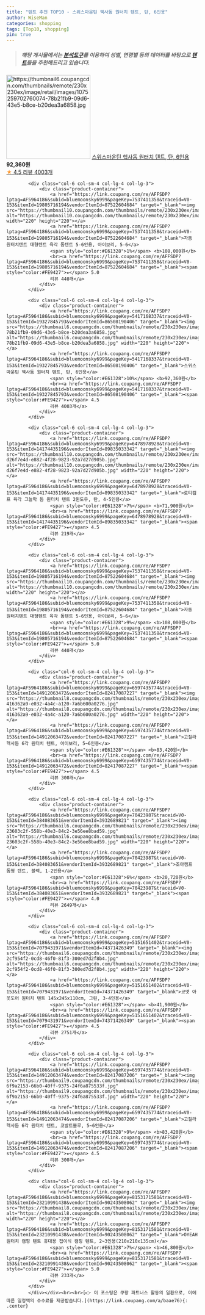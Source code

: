 ```yaml
---
title: "텐트 추천 TOP10 - 스위스마운틴 헥사돔 원터치 텐트, 탄, 6인용"
author: WiseMan
categories: shopping
tags: [Top10, shopping]
pin: true
---
```


> ##### 해당 게시물에서는 [**분석도구**](https://itemscout.io/)를 이용하여 **성별**, **연령별** 등의 데이터를 바탕으로 [**텐트**](https://link.coupang.com/a/baae76)들을 추천해드리고 있습니다.
<div class="container"><div class="row">
            <div class="col-6 col-sm-4 col-lg-4 col-lg-3">
                <div class="product-container">
                    <a href="https://link.coupang.com/re/AFFSDP?lptag=AF5964186&subid=bluemoonsky6999&pageKey=5417168337&traceid=V0-153&itemId=19327845793&vendorItemId=86508190406" target="_blank"><img src="https://thumbnail6.coupangcdn.com/thumbnails/remote/230x230ex/image/retail/images/1075259702760074-78b21fb9-09d6-43e5-b8ce-b20dea3a6858.jpg" alt="https://thumbnail6.coupangcdn.com/thumbnails/remote/230x230ex/image/retail/images/1075259702760074-78b21fb9-09d6-43e5-b8ce-b20dea3a6858.jpg" width="220" height="220"></a>
                    <a href="https://link.coupang.com/re/AFFSDP?lptag=AF5964186&subid=bluemoonsky6999&pageKey=5417168337&traceid=V0-153&itemId=19327845793&vendorItemId=86508190406" target="_blank">스위스마운틴 헥사돔 원터치 텐트, 탄, 6인용</a>
                    <span style="color:#E61328"></span> <b>92,360원</b>
                    <br><a href="https://link.coupang.com/re/AFFSDP?lptag=AF5964186&subid=bluemoonsky6999&pageKey=5417168337&traceid=V0-153&itemId=19327845793&vendorItemId=86508190406" target="_blank"><span style="color:#FE9427">★</span> 4.5
                    리뷰 4003개</a>
                </div>
            </div>
            
            <div class="col-6 col-sm-4 col-lg-4 col-lg-3">
                <div class="product-container">
                    <a href="https://link.coupang.com/re/AFFSDP?lptag=AF5964186&subid=bluemoonsky6999&pageKey=7537411358&traceid=V0-153&itemId=19805716194&vendorItemId=87522604684" target="_blank"><img src="https://thumbnail10.coupangcdn.com/thumbnails/remote/230x230ex/image/vendor_inventory/99aa/13d49472b5a696c39d598cebd1b1ada886243f4c5191d3f62caf85700f48.jpg" alt="https://thumbnail10.coupangcdn.com/thumbnails/remote/230x230ex/image/vendor_inventory/99aa/13d49472b5a696c39d598cebd1b1ada886243f4c5191d3f62caf85700f48.jpg" width="220" height="220"></a>
                    <a href="https://link.coupang.com/re/AFFSDP?lptag=AF5964186&subid=bluemoonsky6999&pageKey=7537411358&traceid=V0-153&itemId=19805716194&vendorItemId=87522604684" target="_blank">자동 원터치텐트 대형텐트 육각 돔텐트 5-6인용, 아이보리, 5-6</a>
                    <span style="color:#E61328">1%</span> <b>108,000원</b>
                    <br><a href="https://link.coupang.com/re/AFFSDP?lptag=AF5964186&subid=bluemoonsky6999&pageKey=7537411358&traceid=V0-153&itemId=19805716194&vendorItemId=87522604684" target="_blank"><span style="color:#FE9427">★</span> 5.0
                    리뷰 440개</a>
                </div>
            </div>
            
            <div class="col-6 col-sm-4 col-lg-4 col-lg-3">
                <div class="product-container">
                    <a href="https://link.coupang.com/re/AFFSDP?lptag=AF5964186&subid=bluemoonsky6999&pageKey=5417168337&traceid=V0-153&itemId=19327845793&vendorItemId=86508190406" target="_blank"><img src="https://thumbnail6.coupangcdn.com/thumbnails/remote/230x230ex/image/retail/images/1075259702760074-78b21fb9-09d6-43e5-b8ce-b20dea3a6858.jpg" alt="https://thumbnail6.coupangcdn.com/thumbnails/remote/230x230ex/image/retail/images/1075259702760074-78b21fb9-09d6-43e5-b8ce-b20dea3a6858.jpg" width="220" height="220"></a>
                    <a href="https://link.coupang.com/re/AFFSDP?lptag=AF5964186&subid=bluemoonsky6999&pageKey=5417168337&traceid=V0-153&itemId=19327845793&vendorItemId=86508190406" target="_blank">스위스마운틴 헥사돔 원터치 텐트, 탄, 6인용</a>
                    <span style="color:#E61328">10%</span> <b>92,360원</b>
                    <br><a href="https://link.coupang.com/re/AFFSDP?lptag=AF5964186&subid=bluemoonsky6999&pageKey=5417168337&traceid=V0-153&itemId=19327845793&vendorItemId=86508190406" target="_blank"><span style="color:#FE9427">★</span> 4.5
                    리뷰 4003개</a>
                </div>
            </div>
            
            <div class="col-6 col-sm-4 col-lg-4 col-lg-3">
                <div class="product-container">
                    <a href="https://link.coupang.com/re/AFFSDP?lptag=AF5964186&subid=bluemoonsky6999&pageKey=6478978928&traceid=V0-153&itemId=14174435196&vendorItemId=89835033342" target="_blank"><img src="https://thumbnail10.coupangcdn.com/thumbnails/remote/230x230ex/image/retail/images/3098138319362697-d26f7e4d-e882-4f28-9823-92a7d27d905b.jpg" alt="https://thumbnail10.coupangcdn.com/thumbnails/remote/230x230ex/image/retail/images/3098138319362697-d26f7e4d-e882-4f28-9823-92a7d27d905b.jpg" width="220" height="220"></a>
                    <a href="https://link.coupang.com/re/AFFSDP?lptag=AF5964186&subid=bluemoonsky6999&pageKey=6478978928&traceid=V0-153&itemId=14174435196&vendorItemId=89835033342" target="_blank">로티캠프 육각 그늘막 돔 원터치 텐트 2윈도우, 탄, 4-5인용</a>
                    <span style="color:#E61328">7%</span> <b>71,900원</b>
                    <br><a href="https://link.coupang.com/re/AFFSDP?lptag=AF5964186&subid=bluemoonsky6999&pageKey=6478978928&traceid=V0-153&itemId=14174435196&vendorItemId=89835033342" target="_blank"><span style="color:#FE9427">★</span> 4.5
                    리뷰 219개</a>
                </div>
            </div>
            
            <div class="col-6 col-sm-4 col-lg-4 col-lg-3">
                <div class="product-container">
                    <a href="https://link.coupang.com/re/AFFSDP?lptag=AF5964186&subid=bluemoonsky6999&pageKey=7537411358&traceid=V0-153&itemId=19805716194&vendorItemId=87522604684" target="_blank"><img src="https://thumbnail10.coupangcdn.com/thumbnails/remote/230x230ex/image/vendor_inventory/99aa/13d49472b5a696c39d598cebd1b1ada886243f4c5191d3f62caf85700f48.jpg" alt="https://thumbnail10.coupangcdn.com/thumbnails/remote/230x230ex/image/vendor_inventory/99aa/13d49472b5a696c39d598cebd1b1ada886243f4c5191d3f62caf85700f48.jpg" width="220" height="220"></a>
                    <a href="https://link.coupang.com/re/AFFSDP?lptag=AF5964186&subid=bluemoonsky6999&pageKey=7537411358&traceid=V0-153&itemId=19805716194&vendorItemId=87522604684" target="_blank">자동 원터치텐트 대형텐트 육각 돔텐트 5-6인용, 아이보리, 5-6</a>
                    <span style="color:#E61328">9%</span> <b>108,000원</b>
                    <br><a href="https://link.coupang.com/re/AFFSDP?lptag=AF5964186&subid=bluemoonsky6999&pageKey=7537411358&traceid=V0-153&itemId=19805716194&vendorItemId=87522604684" target="_blank"><span style="color:#FE9427">★</span> 5.0
                    리뷰 440개</a>
                </div>
            </div>
            
            <div class="col-6 col-sm-4 col-lg-4 col-lg-3">
                <div class="product-container">
                    <a href="https://link.coupang.com/re/AFFSDP?lptag=AF5964186&subid=bluemoonsky6999&pageKey=6597435774&traceid=V0-153&itemId=14912063472&vendorItemId=82417087227" target="_blank"><img src="https://thumbnail8.coupangcdn.com/thumbnails/remote/230x230ex/image/retail/images/1575288117700611-416362a9-e032-4a4c-a120-7a6b600a0276.jpg" alt="https://thumbnail8.coupangcdn.com/thumbnails/remote/230x230ex/image/retail/images/1575288117700611-416362a9-e032-4a4c-a120-7a6b600a0276.jpg" width="220" height="220"></a>
                    <a href="https://link.coupang.com/re/AFFSDP?lptag=AF5964186&subid=bluemoonsky6999&pageKey=6597435774&traceid=V0-153&itemId=14912063472&vendorItemId=82417087227" target="_blank">고질라 헥사돔 6각 원터치 텐트, 아이보리, 5~6인용</a>
                    <span style="color:#E61328"></span> <b>83,420원</b>
                    <br><a href="https://link.coupang.com/re/AFFSDP?lptag=AF5964186&subid=bluemoonsky6999&pageKey=6597435774&traceid=V0-153&itemId=14912063472&vendorItemId=82417087227" target="_blank"><span style="color:#FE9427">★</span> 4.5
                    리뷰 300개</a>
                </div>
            </div>
            
            <div class="col-6 col-sm-4 col-lg-4 col-lg-3">
                <div class="product-container">
                    <a href="https://link.coupang.com/re/AFFSDP?lptag=AF5964186&subid=bluemoonsky6999&pageKey=70423987&traceid=V0-153&itemId=384083651&vendorItemId=3932689821" target="_blank"><img src="https://thumbnail6.coupangcdn.com/thumbnails/remote/230x230ex/image/retail/images/3742947557834438-23603c2f-558b-40e3-84c2-3e56ee8bad59.jpg" alt="https://thumbnail6.coupangcdn.com/thumbnails/remote/230x230ex/image/retail/images/3742947557834438-23603c2f-558b-40e3-84c2-3e56ee8bad59.jpg" width="220" height="220"></a>
                    <a href="https://link.coupang.com/re/AFFSDP?lptag=AF5964186&subid=bluemoonsky6999&pageKey=70423987&traceid=V0-153&itemId=384083651&vendorItemId=3932689821" target="_blank">조아캠프 돔형 텐트, 블랙, 1-2인용</a>
                    <span style="color:#E61328">6%</span> <b>20,720원</b>
                    <br><a href="https://link.coupang.com/re/AFFSDP?lptag=AF5964186&subid=bluemoonsky6999&pageKey=70423987&traceid=V0-153&itemId=384083651&vendorItemId=3932689821" target="_blank"><span style="color:#FE9427">★</span> 4.0
                    리뷰 2649개</a>
                </div>
            </div>
            
            <div class="col-6 col-sm-4 col-lg-4 col-lg-3">
                <div class="product-container">
                    <a href="https://link.coupang.com/re/AFFSDP?lptag=AF5964186&subid=bluemoonsky6999&pageKey=5151651402&traceid=V0-153&itemId=7079431971&vendorItemId=74371426349" target="_blank"><img src="https://thumbnail6.coupangcdn.com/thumbnails/remote/230x230ex/image/retail/images/401151924872715-2cf954f2-0cd8-46f0-81f3-300ed7d2f8b4.jpg" alt="https://thumbnail6.coupangcdn.com/thumbnails/remote/230x230ex/image/retail/images/401151924872715-2cf954f2-0cd8-46f0-81f3-300ed7d2f8b4.jpg" width="220" height="220"></a>
                    <a href="https://link.coupang.com/re/AFFSDP?lptag=AF5964186&subid=bluemoonsky6999&pageKey=5151651402&traceid=V0-153&itemId=7079431971&vendorItemId=74371426349" target="_blank">코멧 아웃도어 원터치 텐트 145x245x110cm, 그린, 3-4인용</a>
                    <span style="color:#E61328"></span> <b>41,900원</b>
                    <br><a href="https://link.coupang.com/re/AFFSDP?lptag=AF5964186&subid=bluemoonsky6999&pageKey=5151651402&traceid=V0-153&itemId=7079431971&vendorItemId=74371426349" target="_blank"><span style="color:#FE9427">★</span> 4.5
                    리뷰 2751개</a>
                </div>
            </div>
            
            <div class="col-6 col-sm-4 col-lg-4 col-lg-3">
                <div class="product-container">
                    <a href="https://link.coupang.com/re/AFFSDP?lptag=AF5964186&subid=bluemoonsky6999&pageKey=6597435774&traceid=V0-153&itemId=14912063474&vendorItemId=82417087206" target="_blank"><img src="https://thumbnail9.coupangcdn.com/thumbnails/remote/230x230ex/image/retail/images/5057505343662672-6f9a2153-66b0-40ff-9375-24f6a875533f.jpg" alt="https://thumbnail9.coupangcdn.com/thumbnails/remote/230x230ex/image/retail/images/5057505343662672-6f9a2153-66b0-40ff-9375-24f6a875533f.jpg" width="220" height="220"></a>
                    <a href="https://link.coupang.com/re/AFFSDP?lptag=AF5964186&subid=bluemoonsky6999&pageKey=6597435774&traceid=V0-153&itemId=14912063474&vendorItemId=82417087206" target="_blank">고질라 헥사돔 6각 원터치 텐트, 코발트블루, 5~6인용</a>
                    <span style="color:#E61328">9%</span> <b>83,420원</b>
                    <br><a href="https://link.coupang.com/re/AFFSDP?lptag=AF5964186&subid=bluemoonsky6999&pageKey=6597435774&traceid=V0-153&itemId=14912063474&vendorItemId=82417087206" target="_blank"><span style="color:#FE9427">★</span> 4.5
                    리뷰 300개</a>
                </div>
            </div>
            
            <div class="col-6 col-sm-4 col-lg-4 col-lg-3">
                <div class="product-container">
                    <a href="https://link.coupang.com/re/AFFSDP?lptag=AF5964186&subid=bluemoonsky6999&pageKey=8153171581&traceid=V0-153&itemId=23210991438&vendorItemId=90243508062" target="_blank"><img src="https://thumbnail8.coupangcdn.com/thumbnails/remote/230x230ex/image/vendor_inventory/3f5e/2b8e7fa572b7873e58f25a79129e79327959b7a0363512f04290bca31830.jpg" alt="https://thumbnail8.coupangcdn.com/thumbnails/remote/230x230ex/image/vendor_inventory/3f5e/2b8e7fa572b7873e58f25a79129e79327959b7a0363512f04290bca31830.jpg" width="220" height="220"></a>
                    <a href="https://link.coupang.com/re/AFFSDP?lptag=AF5964186&subid=bluemoonsky6999&pageKey=8153171581&traceid=V0-153&itemId=23210991438&vendorItemId=90243508062" target="_blank">OYEAH 원터치 캠핑 텐트 휴대용 접이식 캠핑 텐트, 2~3인용(210x210x135cm)</a>
                    <span style="color:#E61328">7%</span> <b>46,800원</b>
                    <br><a href="https://link.coupang.com/re/AFFSDP?lptag=AF5964186&subid=bluemoonsky6999&pageKey=8153171581&traceid=V0-153&itemId=23210991438&vendorItemId=90243508062" target="_blank"><span style="color:#FE9427">★</span> 5.0
                    리뷰 233개</a>
                </div>
            </div>
            </div></div><br><br>[👉 이 포스팅은 쿠팡 파트너스 활동의 일환으로, 이에 따른 일정액의 수수료를 제공받습니다.](https://link.coupang.com/a/baae76){: .center}